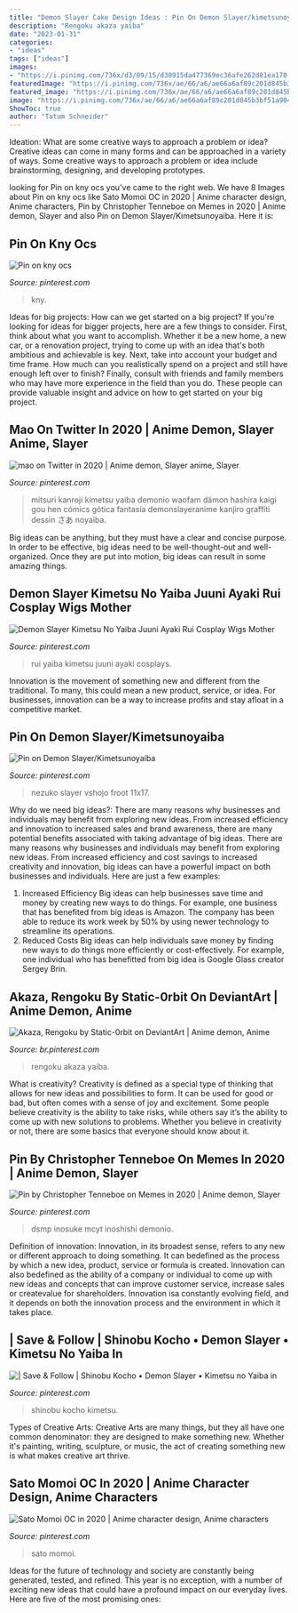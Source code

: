 ```yaml
---
title: "Demon Slayer Cake Design Ideas : Pin On Demon Slayer/kimetsunoyaiba"
description: "Rengoku akaza yaiba"
date: "2023-01-31"
categories:
- "ideas"
tags: ["ideas"]
images:
- "https://i.pinimg.com/736x/d3/09/15/d30915da477369ec36afe262d81ea170.jpg"
featuredImage: "https://i.pinimg.com/736x/ae/66/a6/ae66a6af89c201d845b3bf51a904e929.jpg"
featured_image: "https://i.pinimg.com/736x/ae/66/a6/ae66a6af89c201d845b3bf51a904e929.jpg"
image: "https://i.pinimg.com/736x/ae/66/a6/ae66a6af89c201d845b3bf51a904e929.jpg"
ShowToc: true
author: "Tatum Schneider"
---
```



Ideation: What are some creative ways to approach a problem or idea?
Creative ideas can come in many forms and can be approached in a variety of ways. Some creative ways to approach a problem or idea include brainstorming, designing, and developing prototypes.

	

		
looking for Pin on kny ocs you've came to the right web. We have 8 Images about Pin on kny ocs like Sato Momoi OC in 2020 | Anime character design, Anime characters, Pin by Christopher Tenneboe on Memes in 2020 | Anime demon, Slayer and also Pin on Demon Slayer/Kimetsunoyaiba. Here it is:
		
    
## Pin On Kny Ocs

<img loading=lazy src="https://i.pinimg.com/736x/d3/09/15/d30915da477369ec36afe262d81ea170.jpg" onerror="this.onerror=null;this.src='https://tse1.mm.bing.net/th?id=OIP.J0S0WOvpUsAZBlznv5NarwHaHA&amp;pid=15.1';" alt="Pin on kny ocs">

_Source: pinterest.com_

>kny. 

	

Ideas for big projects: How can we get started on a big project?
If you're looking for ideas for bigger projects, here are a few things to consider. First, think about what you want to accomplish. Whether it be a new home, a new car, or a renovation project, trying to come up with an idea that's both ambitious and achievable is key. Next, take into account your budget and time frame. How much can you realistically spend on a project and still have enough left over to finish? Finally, consult with friends and family members who may have more experience in the field than you do. These people can provide valuable insight and advice on how to get started on your big project.

    
## Mao On Twitter In 2020 | Anime Demon, Slayer Anime, Slayer

<img loading=lazy src="https://i.pinimg.com/736x/ee/d4/c2/eed4c28f9f97b67bdd9a8a0cdf880510.jpg" onerror="this.onerror=null;this.src='https://tse4.mm.bing.net/th?id=OIP.DwKg-zTBbj5xRbrWIp26aAHaM1&amp;pid=15.1';" alt="mao on Twitter in 2020 | Anime demon, Slayer anime, Slayer">

_Source: pinterest.com_

>mitsuri kanroji kimetsu yaiba demonio waofam dämon hashira kaigi gou hen cómics gótica fantasía demonslayeranime kanjiro graffiti dessin さあ noyaiba. 

	

Big ideas can be anything, but they must have a clear and concise purpose. In order to be effective, big ideas need to be well-thought-out and well-organized. Once they are put into motion, big ideas can result in some amazing things.

    
## Demon Slayer Kimetsu No Yaiba Juuni Ayaki Rui Cosplay Wigs Mother

<img loading=lazy src="https://i.pinimg.com/736x/bd/c9/01/bdc901c6cbd27b0c91b3205edfc9f45a.jpg" onerror="this.onerror=null;this.src='https://tse4.mm.bing.net/th?id=OIP.pe91UWG5vEfjcLEf5s35TwHaLG&amp;pid=15.1';" alt="Demon Slayer Kimetsu No Yaiba Juuni Ayaki Rui Cosplay Wigs Mother">

_Source: pinterest.com_

>rui yaiba kimetsu juuni ayaki cosplays. 

	

Innovation is the movement of something new and different from the traditional. To many, this could mean a new product, service, or idea. For businesses, innovation can be a way to increase profits and stay afloat in a competitive market.

    
## Pin On Demon Slayer/Kimetsunoyaiba

<img loading=lazy src="https://i.pinimg.com/236x/f7/1b/05/f71b05990cd3c45a83ecdce0ca7c323e.jpg" onerror="this.onerror=null;this.src='https://tse4.mm.bing.net/th?id=OIP.M5QeneDMaLONEhx6fPwWeQAAAA&amp;pid=15.1';" alt="Pin on Demon Slayer/Kimetsunoyaiba">

_Source: pinterest.com_

>nezuko slayer vshojo froot 11x17. 

	

Why do we need big ideas?: There are many reasons why businesses and individuals may benefit from exploring new ideas. From increased efficiency and innovation to increased sales and brand awareness, there are many potential benefits associated with taking advantage of big ideas.
There are many reasons why businesses and individuals may benefit from exploring new ideas. From increased efficiency and cost savings to increased creativity and innovation, big ideas can have a powerful impact on both businesses and individuals. Here are just a few examples:
1. Increased Efficiency
Big ideas can help businesses save time and money by creating new ways to do things. For example, one business that has benefited from big ideas is Amazon. The company has been able to reduce its work week by 50% by using newer technology to streamline its operations.
2. Reduced Costs
Big ideas can help individuals save money by finding new ways to do things more efficiently or cost-effectively. For example, one individual who has benefitted from big idea is Google Glass creator Sergey Brin.

    
## Akaza, Rengoku By Static-0rbit On DeviantArt | Anime Demon, Anime

<img loading=lazy src="https://i.pinimg.com/736x/ae/66/a6/ae66a6af89c201d845b3bf51a904e929.jpg" onerror="this.onerror=null;this.src='https://tse3.mm.bing.net/th?id=OIP.yMgrgqJbs-1dNmyquMdPwwHaKs&amp;pid=15.1';" alt="Akaza, Rengoku by Static-0rbit on DeviantArt | Anime demon, Anime">

_Source: br.pinterest.com_

>rengoku akaza yaiba. 

	

What is creativity?
Creativity is defined as a special type of thinking that allows for new ideas and possibilities to form. It can be used for good or bad, but often comes with a sense of joy and excitement. Some people believe creativity is the ability to take risks, while others say it’s the ability to come up with new solutions to problems. Whether you believe in creativity or not, there are some basics that everyone should know about it.

    
## Pin By Christopher Tenneboe On Memes In 2020 | Anime Demon, Slayer

<img loading=lazy src="https://i.pinimg.com/736x/cc/00/96/cc0096b70241fb540fe19c11953e7b44.jpg" onerror="this.onerror=null;this.src='https://tse4.mm.bing.net/th?id=OIP.z9bfqAHmh73qvkZYNcp2rwHaHa&amp;pid=15.1';" alt="Pin by Christopher Tenneboe on Memes in 2020 | Anime demon, Slayer">

_Source: pinterest.com_

>dsmp inosuke mcyt inoshishi demonio. 

	

Definition of innovation:
Innovation, in its broadest sense, refers to any new or different approach to doing something. It can bedefined as the process by which a new idea, product, service or formula is created. Innovation can also bedefined as the ability of a company or individual to come up with new ideas and concepts that can improve customer service, increase sales or createvalue for shareholders. Innovation isa constantly evolving field, and it depends on both the innovation process and the environment in which it takes place.

    
## | Save &amp; Follow | Shinobu Kocho • Demon Slayer • Kimetsu No Yaiba In

<img loading=lazy src="https://i.pinimg.com/736x/89/56/a7/8956a78de208eb564ac9a36539a2c651.jpg" onerror="this.onerror=null;this.src='https://tse2.mm.bing.net/th?id=OIP.V6JSx5eoA9LRNZyi9iV7zAHaJQ&amp;pid=15.1';" alt="| Save &amp; Follow | Shinobu Kocho • Demon Slayer • Kimetsu no Yaiba in">

_Source: pinterest.com_

>shinobu kocho kimetsu. 

	

Types of Creative Arts:
Creative Arts are many things, but they all have one common denominator: they are designed to make something new. Whether it's painting, writing, sculpture, or music, the act of creating something new is what makes creative art thrive.

    
## Sato Momoi OC In 2020 | Anime Character Design, Anime Characters

<img loading=lazy src="https://i.pinimg.com/736x/7f/53/17/7f5317da7b56c5f1d6af548c5471e807.jpg" onerror="this.onerror=null;this.src='https://tse4.mm.bing.net/th?id=OIP.yl0k4m_aMkullW9rr1kj2wHaKx&amp;pid=15.1';" alt="Sato Momoi OC in 2020 | Anime character design, Anime characters">

_Source: pinterest.com_

>sato momoi. 

	

Ideas for the future of technology and society are constantly being generated, tested, and refined. This year is no exception, with a number of exciting new ideas that could have a profound impact on our everyday lives. Here are five of the most promising ones:

